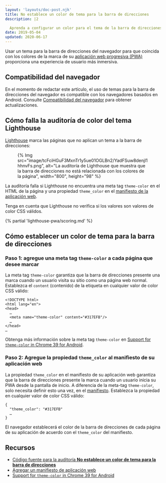 ```yaml
---
layout: 'layouts/doc-post.njk'
title: No establece un color de tema para la barra de direcciones
description: |2

  Aprenda a configurar un color para el tema de la barra de direcciones para su aplicación web progresiva.
date: 2019-05-04
updated: 2020-06-17
---
```


Usar un tema para la barra de direcciones del navegador para que coincida con los colores de la marca de su [aplicación web progresiva (PWA)](/es/docs/lighthouse/pwa/#instalable) proporciona una experiencia de usuario más inmersiva.

## Compatibilidad del navegador

En el momento de redactar este artículo, el uso de temas para la barra de direcciones del navegador es compatible con los navegadores basados en Android. Consulte [Compatibilidad del navegador](https://developer.mozilla.org/docs/Web/Manifest/theme_color#Browser_compatibility) para obtener actualizaciones.

## Cómo falla la auditoría de color del tema Lighthouse

[Lighthouse](https://developers.google.com/web/tools/lighthouse/) marca las páginas que no aplican un tema a la barra de direcciones:

<figure>{% Img src="image/tcFciHGuF3MxnTr1y5ue01OGLBn2/YadFSuw8denjl1hhnvFs.png", alt="La auditoría de Lighthouse que muestra que la barra de direcciones no está relacionada con los colores de la página", width="800", height="98" %}</figure>

La auditoría falla si Lighthouse no encuentra una meta tag `theme-color` en el HTML de la página y una propiedad `theme_color` en el [manifiesto de la aplicación web](https://web.dev/add-manifest/).

Tenga en cuenta que Lighthouse no verifica si los valores son valores de color CSS válidos.

{% partial 'lighthouse-pwa/scoring.md' %}

## Cómo establecer un color de tema para la barra de direcciones

### Paso 1: agregue una meta tag `theme-color` a cada página que desee marcar

La meta tag `theme-color` garantiza que la barra de direcciones presente una marca cuando un usuario visita su sitio como una página web normal. Establezca el `content` (contenido) de la etiqueta en cualquier valor de color CSS válido:

```html/4
<!DOCTYPE html>
<html lang="en">
<head>
  …
  <meta name="theme-color" content="#317EFB"/>
  …
</head>
…
```

Obtenga más información sobre la meta tag `theme-color` en <a href="https://developers.google.com/web/updates/2014/11/Support-for-theme-color-in-Chrome-39-for-Android" data-md-type="link">Support for `theme-color` in Chrome 39 for Android</a>.

### Paso 2: Agregue la propiedad `theme_color` al manifiesto de su aplicación web

La propiedad `theme_color` en el manifiesto de su aplicación web garantiza que la barra de direcciones presente la marca cuando un usuario inicia su PWA desde la pantalla de inicio. A diferencia de la meta-tag `theme-color`, solo necesita definir esto una vez, en el [manifiesto](https://web.dev/add-manifest/). Establezca la propiedad en cualquier valor de color CSS válido:

```html/1
{
  "theme_color": "#317EFB"
  …
}
```

El navegador establecerá el color de la barra de direcciones de cada página de su aplicación de acuerdo con el `theme_color` del manifiesto.

## Recursos

- [Código fuente para la auditoría **No establece un color de tema para la barra de direcciones**](https://github.com/GoogleChrome/lighthouse/blob/master/lighthouse-core/audits/themed-omnibox.js)
- [Agregar un manifiesto de aplicación web](https://web.dev/add-manifest/)
- [Support for <code>theme-color</code> in Chrome 39 for Android](https://developers.google.com/web/updates/2014/11/Support-for-theme-color-in-Chrome-39-for-Android)
